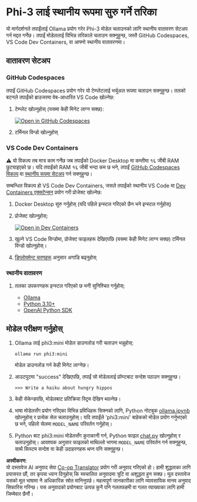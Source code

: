<!--
CO_OP_TRANSLATOR_METADATA:
{
  "original_hash": "3edae6aebc3d0143037109e8af58f1ac",
  "translation_date": "2025-07-16T18:08:42+00:00",
  "source_file": "md/01.Introduction/01/01.EnvironmentSetup.md",
  "language_code": "ne"
}
-->
# Phi-3 लाई स्थानीय रूपमा सुरु गर्ने तरिका

यो मार्गदर्शनले तपाईंलाई Ollama प्रयोग गरेर Phi-3 मोडेल चलाउनको लागि स्थानीय वातावरण सेटअप गर्न मद्दत गर्नेछ। तपाईं मोडेललाई विभिन्न तरिकाले चलाउन सक्नुहुन्छ, जस्तै GitHub Codespaces, VS Code Dev Containers, वा आफ्नो स्थानीय वातावरणमा।

## वातावरण सेटअप

### GitHub Codespaces

तपाईं GitHub Codespaces प्रयोग गरेर यो टेम्प्लेटलाई भर्चुअल रूपमा चलाउन सक्नुहुन्छ। तलको बटनले तपाईंको ब्राउजरमा वेब-आधारित VS Code खोल्नेछ:

1. टेम्प्लेट खोल्नुहोस् (यसमा केही मिनेट लाग्न सक्छ):

    [![Open in GitHub Codespaces](https://github.com/codespaces/badge.svg)](https://codespaces.new/microsoft/phi-3cookbook)

2. टर्मिनल विन्डो खोल्नुहोस्

### VS Code Dev Containers

⚠️ यो विकल्प तब मात्र काम गर्नेछ जब तपाईंको Docker Desktop मा कम्तीमा १६ जीबी RAM छुट्याइएको छ। यदि तपाईंको RAM १६ जीबी भन्दा कम छ भने, तपाईं [GitHub Codespaces विकल्प](../../../../../md/01.Introduction/01) वा [स्थानीय रूपमा सेटअप](../../../../../md/01.Introduction/01) गर्न सक्नुहुन्छ।

सम्बन्धित विकल्प हो VS Code Dev Containers, जसले तपाईंको स्थानीय VS Code मा [Dev Containers एक्सटेन्सन](https://marketplace.visualstudio.com/items?itemName=ms-vscode-remote.remote-containers) प्रयोग गरी प्रोजेक्ट खोल्नेछ:

1. Docker Desktop सुरु गर्नुहोस् (यदि पहिले इन्स्टल गरिएको छैन भने इन्स्टल गर्नुहोस्)
2. प्रोजेक्ट खोल्नुहोस्:

    [![Open in Dev Containers](https://img.shields.io/static/v1?style=for-the-badge&label=Dev%20Containers&message=Open&color=blue&logo=visualstudiocode)](https://vscode.dev/redirect?url=vscode://ms-vscode-remote.remote-containers/cloneInVolume?url=https://github.com/microsoft/phi-3cookbook)

3. खुल्ने VS Code विन्डोमा, प्रोजेक्ट फाइलहरू देखिएपछि (यसमा केही मिनेट लाग्न सक्छ) टर्मिनल विन्डो खोल्नुहोस्।
4. [डिप्लोयमेन्ट चरणहरू](../../../../../md/01.Introduction/01) अनुसार अगाडि बढ्नुहोस्

### स्थानीय वातावरण

1. तलका उपकरणहरू इन्स्टल गरिएको छ भनी सुनिश्चित गर्नुहोस्:

    * [Ollama](https://ollama.com/)
    * [Python 3.10+](https://www.python.org/downloads/)
    * [OpenAI Python SDK](https://pypi.org/project/openai/)

## मोडेल परीक्षण गर्नुहोस्

1. Ollama लाई phi3:mini मोडेल डाउनलोड गरी चलाउन भन्नुहोस्:

    ```shell
    ollama run phi3:mini
    ```

    मोडेल डाउनलोड गर्न केही मिनेट लाग्नेछ।

2. आउटपुटमा "success" देखिएपछि, तपाईं सो मोडेललाई प्रॉम्प्टबाट सन्देश पठाउन सक्नुहुन्छ।

    ```shell
    >>> Write a haiku about hungry hippos
    ```

3. केही सेकेन्डपछि, मोडेलबाट प्रतिक्रिया स्ट्रिम देखिन थाल्नेछ।

4. भाषा मोडेलसँग प्रयोग गरिएका विभिन्न प्रविधिहरू सिक्नको लागि, Python नोटबुक [ollama.ipynb](../../../../../code/01.Introduce/ollama.ipynb) खोल्नुहोस् र प्रत्येक सेल चलाउनुहोस्। यदि तपाईंले 'phi3:mini' बाहेकको मोडेल प्रयोग गर्नुभएको छ भने, पहिलो सेलमा `MODEL_NAME` परिवर्तन गर्नुहोस्।

5. Python बाट phi3:mini मोडेलसँग कुराकानी गर्न, Python फाइल [chat.py](../../../../../code/01.Introduce/chat.py) खोल्नुहोस् र चलाउनुहोस्। आवश्यक अनुसार फाइलको माथिल्लो भागमा `MODEL_NAME` परिवर्तन गर्न सक्नुहुन्छ, साथै सिस्टम सन्देश वा केही उदाहरणहरू थप्न पनि सक्नुहुन्छ।

**अस्वीकरण**:  
यो दस्तावेज AI अनुवाद सेवा [Co-op Translator](https://github.com/Azure/co-op-translator) प्रयोग गरी अनुवाद गरिएको हो। हामी शुद्धताका लागि प्रयासरत छौं, तर कृपया ध्यान दिनुहोस् कि स्वचालित अनुवादमा त्रुटि वा अशुद्धता हुन सक्छ। मूल दस्तावेज यसको मूल भाषामा नै अधिकारिक स्रोत मानिनुपर्छ। महत्वपूर्ण जानकारीका लागि व्यावसायिक मानव अनुवाद सिफारिस गरिन्छ। यस अनुवादको प्रयोगबाट उत्पन्न कुनै पनि गलतफहमी वा गलत व्याख्याका लागि हामी जिम्मेवार छैनौं।